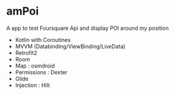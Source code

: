 # amPoi

A app to test Foursquare Api and display POI around my position

- Kotlin with Coroutines
- MVVM (Databinding/ViewBinding/LiveData)
- Retrofit2
- Room
- Map : osmdroid
- Permissions : Dexter
- Glide
- Injection : Hilt
